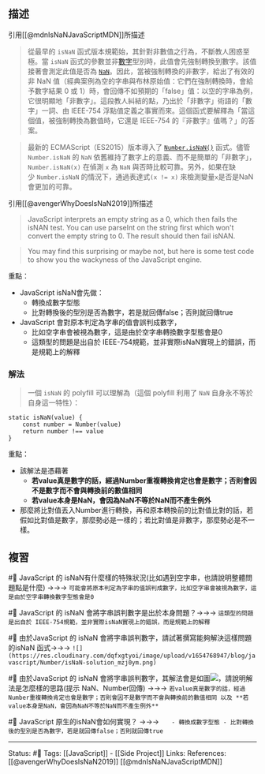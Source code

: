 
## 描述
引用[[@mdnIsNaNJavaScriptMDN]]所描述
> 從最早的 `isNaN` 函式版本規範始，其針對非數值之行為，不斷教人困惑至極。當 `isNaN` 函式的參數並非[數字](http://es5.github.com/#x8.5 "http://es5.github.com/#x8.5")型別時，此值會先強制轉換到數字。該值接著會測定此值是否為 [`NaN`](https://developer.mozilla.org/zh-TW/docs/Web/JavaScript/Reference/Global_Objects/NaN)。因此，當被強制轉換的非數字，給出了有效的非 NaN 值（經典案例為空的字串與布林原始值：它們在強制轉換時，會給予數字結果 0 或 1）時，會回傳不如預期的「false」值：以空的字串為例，它很明顯地「非數字」。這段教人糾結的點，乃出於「非數字」術語的「數字」一詞、由 IEEE-754 浮點值定義之事實而來。這個函式要解釋為「當這個值，被強制轉換為數值時，它還是 IEEE-754 的『非數字』值嗎？」的答案。

> 最新的 ECMAScript（ES2015）版本導入了 [`Number.isNaN()`](https://developer.mozilla.org/zh-TW/docs/Web/JavaScript/Reference/Global_Objects/Number/isNaN) 函式。儘管 `Number.isNaN` 的 `NaN` 依舊維持了數字上的意義、而不是簡單的「非數字」，`Number.isNaN(x)` 在偵測 `x` 為 `NaN` 與否時比較可靠。另外，如果在缺少 `Number.isNaN` 的情況下，通過表達式`(x != x)` 來檢測變量`x`是否是NaN會更加的可靠。

引用[[@avengerWhyDoesIsNaN2019]]所描述
> JavaScript interprets an empty string as a 0, which then fails the isNAN test. You can use parseInt on the string first which won't convert the empty string to 0. The result should then fail isNAN.

> You may find this surprising or maybe not, but here is some test code to show you the wackyness of the JavaScript engine.


重點：
- JavaScript isNaN會先做：
	- 轉換成數字型態
	- 比對轉換後的型別是否為數字，若是就回傳false；否則就回傳true
- JavaScript 會對原本判定為字串的值會誤判成數字，
	- 比如空字串會被視為數字，這是由於空字串轉換數字型態會是0
	- 這類型的問題是出自於 IEEE-754規範，並非實際isNaN實現上的錯誤，而是規範上的解釋

### 解法
> 一個 `isNaN` 的 polyfill 可以理解為（這個 polyfill 利用了 `NaN` 自身永不等於自身這一特性）：

```
static isNaN(value) {
	const number = Number(value)
	return number !== value
}
```

重點：
- 該解法是憑藉著 
	- **若value真是數字的話，經過Number重複轉換肯定也會是數字；否則會因不是數字而不會與轉換前的數值相同** 
	- **若value本身是NaN，會因為NaN不等於NaN而不產生例外**
- 那麼將比對值丟入Number進行轉換，再和原本轉換前的比對值比對的話，若假如比對值是數字，那麼勢必是一樣的；若比對值是非數字，那麼勢必是不一樣。
## 複習
#🧠 JavaScript 的 isNaN有什麼樣的特殊狀況(比如遇到空字串，也請說明整體問題點是什麼) ->->-> `可能會將原本判定為字串的值誤判成數字，比如空字串會被視為數字，這是由於空字串轉換數字型態會是0`
<!--SR:!2023-06-07,72,250-->


#🧠 JavaScript 的 isNaN 會將字串誤判數字是出於本身問題？->->-> `這類型的問題是出自於 IEEE-754規範，並非實際isNaN實現上的錯誤，而是規範上的解釋`
<!--SR:!2023-04-11,191,250-->

#🧠 由於JavaScript 的 isNaN 會將字串誤判數字，請試著撰寫能夠解決這樣問題的isNaN 函式->->-> `![](https://res.cloudinary.com/dqfxgtyoi/image/upload/v1654768947/blog/javascript/Number/isNaN-solution_mzj0ym.png)`
<!--SR:!2023-03-29,180,250-->

#🧠 由於JavaScript 的 isNaN 會將字串誤判數字，其解法會是如圖![](https://res.cloudinary.com/dqfxgtyoi/image/upload/v1654768947/blog/javascript/Number/isNaN-solution_mzj0ym.png)，請說明解法是怎麼樣的思路(提示 NaN、Number回傳) ->->-> `若value真是數字的話，經過Number重複轉換肯定也會是數字；否則會因不是數字而不會與轉換前的數值相同 以及 **若value本身是NaN，會因為NaN不等於NaN而不產生例外**`
<!--SR:!2024-03-04,382,250-->

#🧠 JavaScript 原生的isNaN會如何實現？ ->->-> `	- 轉換成數字型態 - 比對轉換後的型別是否為數字，若是就回傳false；否則就回傳true`
<!--SR:!2023-05-30,66,250-->


---
Status: #🌱 
Tags:
[[JavaScript]] - [[Side Project]]
Links:
References:
[[@avengerWhyDoesIsNaN2019]]
[[@mdnIsNaNJavaScriptMDN]]